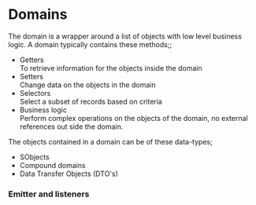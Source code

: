 # Domains

The domain is a wrapper around a list of objects with low level business logic. A domain typically contains these methods;;

- Getters <br/>
  To retrieve information for the objects inside the domain
- Setters <br/>
  Change data on the objects in the domain
- Selectors <br/>
  Select a subset of records based on criteria
- Business logic <br/>
  Perform complex operations on the objects of the domain, no external references out side the domain. 

The objects contained in a domain can be of these data-types;

- SObjects
- Compound domains
- Data Transfer Objects (DTO's)  


### Emitter and listeners